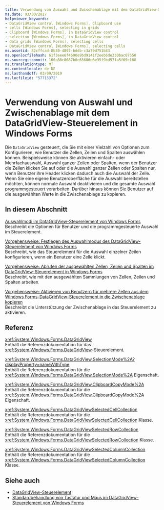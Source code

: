 ```yaml
---
title: Verwendung von Auswahl und Zwischenablage mit dem DataGridView-Steuerelement in Windows Forms
ms.date: 03/30/2017
helpviewer_keywords:
- DataGridView control [Windows Forms], Clipboard use
- cells [Windows Forms], selecting in grids
- Clipboard [Windows Forms], in DataGridView control
- selection [Windows Forms], in DataGridView control
- data grids [Windows Forms], selecting cells
- DataGridView control [Windows Forms], selecting cells
ms.assetid: 82cffcad-8b30-4897-bddb-c3a79d751b83
ms.openlocfilehash: 61f3eee6f4690e9bd9141f2eeb6de330bac87550
ms.sourcegitcommit: 160a88c8087b0e63606e6e35f9bd57fa5f69c168
ms.translationtype: MT
ms.contentlocale: de-DE
ms.lasthandoff: 03/09/2019
ms.locfileid: "57715372"
---
```

# <a name="selection-and-clipboard-use-with-the-windows-forms-datagridview-control"></a>Verwendung von Auswahl und Zwischenablage mit dem DataGridView-Steuerelement in Windows Forms
Die `DataGridView` gesteuert, die Sie mit einer Vielzahl von Optionen zum Konfigurieren, wie Benutzer die Zellen, Zeilen und Spalten auswählen können. Beispielsweise können Sie aktivieren einfach- oder Mehrfachauswahl, Auswahl ganzer Zeilen oder Spalten, wenn der Benutzer die Zellen klicken Sie auf oder die Auswahl ganzer Zeilen oder Spalten nur, wenn Benutzer ihre Header klicken dadurch auch die Auswahl der Zelle. Wenn Sie eine eigene Benutzeroberfläche für die Auswahl bereitstellen möchten, können normale Auswahl deaktivieren und die gesamte Auswahl programmgesteuert verarbeiten. Darüber hinaus können Sie Benutzer auf die ausgewählten Werte in die Zwischenablage zu kopieren.  
  
## <a name="in-this-section"></a>In diesem Abschnitt  
 [Auswahlmodi im DataGridView-Steuerelement von Windows Forms](selection-modes-in-the-windows-forms-datagridview-control.md)  
 Beschreibt die Optionen für Benutzer und die programmgesteuerte Auswahl im Steuerelement.  
  
 [Vorgehensweise: Festlegen des Auswahlmodus des DataGridView-Steuerelement von Windows Forms](how-to-set-the-selection-mode-of-the-windows-forms-datagridview-control.md)  
 Beschreibt, wie das Steuerelement für die Auswahl einzelner Zeilen konfigurieren, wenn ein Benutzer eine Zelle klickt.  
  
 [Vorgehensweise: Abrufen der ausgewählten Zellen, Zeilen und Spalten im DataGridView-Steuerelement in Windows Forms](selected-cells-rows-and-columns-datagridview.md)  
 Beschreibt, wie mit den ausgewählten Sammlungen von Zellen, Zeilen und Spalten arbeiten.  
  
 [Vorgehensweise: Aktivieren von Benutzern für mehrere Zellen aus dem Windows Forms-DataGridView-Steuerelement in die Zwischenablage kopieren](enable-users-to-copy-multiple-cells-to-the-clipboard-datagridview.md)  
 Beschreibt die Unterstützung der Zwischenablage in das Steuerelement zu aktivieren.  
  
## <a name="reference"></a>Referenz  
 <xref:System.Windows.Forms.DataGridView>  
 Enthält die Referenzdokumentation für das <xref:System.Windows.Forms.DataGridView>-Steuerelement.  
  
 <xref:System.Windows.Forms.DataGridView.SelectionMode%2A?displayProperty=nameWithType>  
 Enthält die Referenzdokumentation für die <xref:System.Windows.Forms.DataGridView.SelectionMode%2A> Eigenschaft.  
  
 <xref:System.Windows.Forms.DataGridView.ClipboardCopyMode%2A>  
 Enthält die Referenzdokumentation für die <xref:System.Windows.Forms.DataGridView.ClipboardCopyMode%2A> Eigenschaft.  
  
 <xref:System.Windows.Forms.DataGridViewSelectedCellCollection>  
 Enthält die Referenzdokumentation für die <xref:System.Windows.Forms.DataGridViewSelectedCellCollection> Klasse.  
  
 <xref:System.Windows.Forms.DataGridViewSelectedRowCollection>  
 Enthält die Referenzdokumentation für die <xref:System.Windows.Forms.DataGridViewSelectedRowCollection> Klasse.  
  
 <xref:System.Windows.Forms.DataGridViewSelectedColumnCollection>  
 Enthält die Referenzdokumentation für die <xref:System.Windows.Forms.DataGridViewSelectedColumnCollection> Klasse.  
  
## <a name="see-also"></a>Siehe auch
- [DataGridView-Steuerelement](datagridview-control-windows-forms.md)
- [Standardbehandlung von Tastatur und Maus im DataGridView-Steuerelement von Windows Forms](default-keyboard-and-mouse-handling-in-the-windows-forms-datagridview-control.md)
